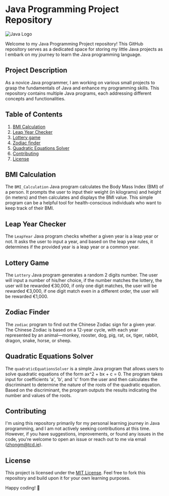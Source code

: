 # Java Programming Project Repository

![Java Logo](https://upload.wikimedia.org/wikipedia/de/e/e1/Java-Logo.svg)

Welcome to my Java Programming Project repository! This GitHub repository serves as a dedicated space for storing my little Java projects as I embark on my journey to learn the Java programming language.

## Project Description

As a novice Java programmer, I am working on various small projects to grasp the fundamentals of Java and enhance my programming skills. This repository contains multiple Java programs, each addressing different concepts and functionalities.

## Table of Contents

1. [BMI Calculation](#bmi-calculation)
2. [Leap Year Checker](#leap-year-checker)
3. [Lottery game](#Lottery)
4. [Zodiac finder](#zodiac)
5. [Quadratic Equations Solver](#quadraticEquationsSolver)
6. [Contributing](#contributing)
7. [License](#license)

## BMI Calculation

The `BMI_Calculation` Java program calculates the Body Mass Index (BMI) of a person. It prompts the user to input their weight (in kilograms) and height (in meters) and then calculates and displays the BMI value. This simple program can be a helpful tool for health-conscious individuals who want to keep track of their BMI.

## Leap Year Checker

The `LeapYear` Java program checks whether a given year is a leap year or not. It asks the user to input a year, and based on the leap year rules, it determines if the provided year is a leap year or a common year.

## Lottery Game

The `Lottery` Java program generates a random 2 digits number. The user will input a number of his/her choice, if the number matches the lottery, the user will be rewarded €30,000, if only one digit matches, the user will be rewarded €3,000, if one digit match even in a different order, the user will be rewarded €1,000.

## Zodiac Finder

The `zodiac` program to find out the Chinese Zodiac sign for a given year. The Chinese Zodiac is based on a 12-year cycle, with each year represented by an animal—monkey, rooster, dog, pig, rat, ox, tiger, rabbit, dragon, snake, horse, or sheep.

## Quadratic Equations Solver

The `quadraticEquationsSolver` is a simple Java program that allows users to solve quadratic equations of the form ax^2 + bx + c = 0. The program takes input for coefficients 'a', 'b', and 'c' from the user and then calculates the discriminant to determine the nature of the roots of the quadratic equation. Based on the discriminant, the program outputs the results indicating the number and values of the roots.


## Contributing

I'm using this repository primarily for my personal learning journey in Java programming, and I am not actively seeking contributions at this time. However, if you have suggestions, improvements, or found any issues in the code, you're welcome to open an issue or reach out to me via email (zhongm@tcd.ie).

## License

This project is licensed under the [MIT License](LICENSE). Feel free to fork this repository and build upon it for your own learning purposes.

Happy coding! :rocket:

